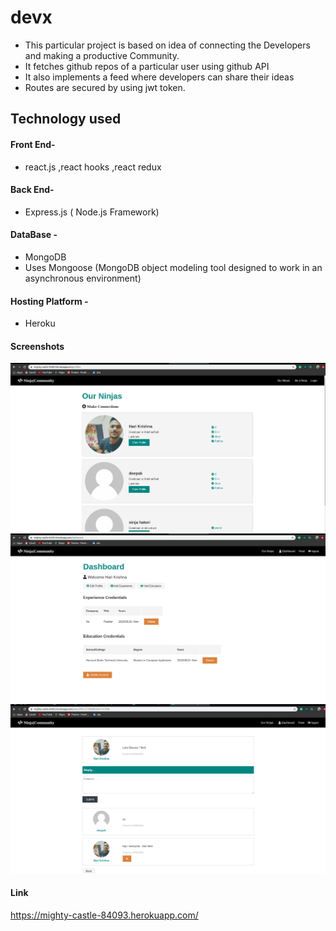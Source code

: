 # devx
- This particular project is based on idea of connecting the Developers and making a productive Community.
- It fetches github repos of a particular user using github API
- It also implements a feed where developers can share their ideas
- Routes are secured by using jwt token.

## Technology used
#### Front End-
- react.js ,react hooks ,react redux
#### Back End- 
- Express.js ( Node.js Framework)
#### DataBase -
- MongoDB
- Uses Mongoose (MongoDB object modeling tool designed to work in an asynchronous environment)
#### Hosting Platform -
- Heroku
#### Screenshots

![](ss11.png)
![](ss22.png)
![](ss33.png)

#### Link
https://mighty-castle-84093.herokuapp.com/
